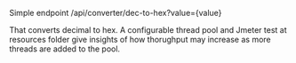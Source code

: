Simple endpoint /api/converter/dec-to-hex?value={value}

That converts decimal to hex. A configurable thread pool and Jmeter test at resources folder give insights of how thorughput may increase as more threads are added to the pool.